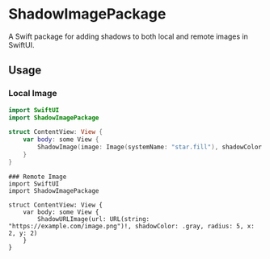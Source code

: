 # ShadowImagePackage

A Swift package for adding shadows to both local and remote images in SwiftUI.

## Usage

### Local Image

```swift
import SwiftUI
import ShadowImagePackage

struct ContentView: View {
    var body: some View {
        ShadowImage(image: Image(systemName: "star.fill"), shadowColor: .gray, radius: 5, x: 2, y: 2)
    }
}
```

```
### Remote Image
import SwiftUI
import ShadowImagePackage

struct ContentView: View {
    var body: some View {
        ShadowURLImage(url: URL(string: "https://example.com/image.png")!, shadowColor: .gray, radius: 5, x: 2, y: 2)
    }
}
```
